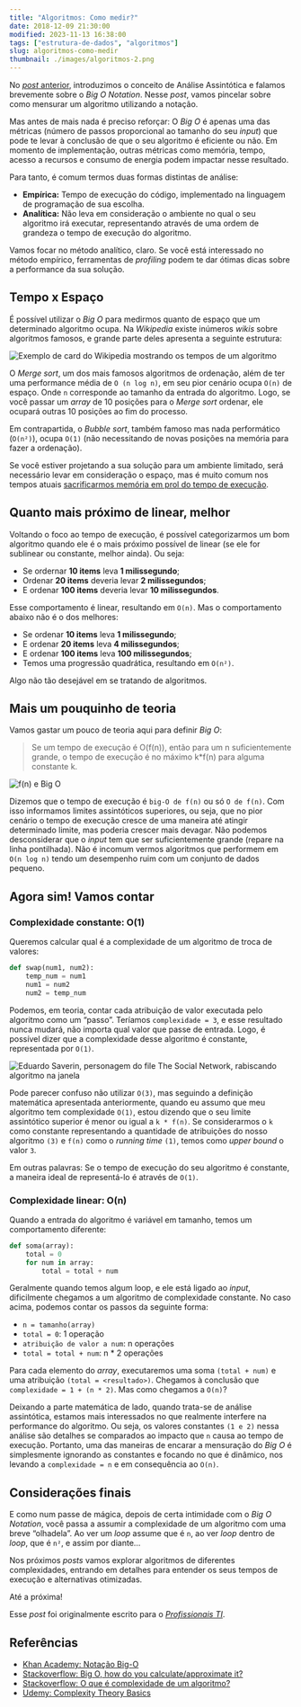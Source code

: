 ```yaml
---
title: "Algoritmos: Como medir?"
date: 2018-12-09 21:30:00
modified: 2023-11-13 16:38:00
tags: ["estrutura-de-dados", "algoritmos"]
slug: algoritmos-como-medir
thumbnail: ./images/algoritmos-2.png
---
```


No [_post_ anterior](/2018/11/09/analise-assintotica.html "Leia mais sobre Análise Assintótica"),
introduzimos o conceito de Análise Assintótica e falamos brevemente sobre
o _Big O Notation_. Nesse _post_, vamos pincelar sobre como mensurar um algoritmo
utilizando a notação.

Mas antes de mais nada é preciso reforçar: O _Big O_ é apenas uma das métricas
(número de passos proporcional ao tamanho do seu _input_) que pode te levar à
conclusão de que o seu algoritmo é eficiente ou não. Em momento de implementação,
outras métricas como memória, tempo, acesso a recursos e consumo de energia podem
impactar nesse resultado.

Para tanto, é comum termos duas formas distintas de análise:

- **Empírica:** Tempo de execução do código, implementado na linguagem de programação de sua escolha.
- **Analítica:** Não leva em consideração o ambiente no qual o seu algoritmo irá executar, representando através de uma ordem de grandeza o tempo de execução do algoritmo.

Vamos focar no método analítico, claro. Se você está interessado no método
empírico, ferramentas de _profiling_ podem te dar ótimas dicas sobre a performance
da sua solução.

## Tempo x Espaço

É possível utilizar o _Big O_ para medirmos quanto de espaço que um determinado
algoritmo ocupa. Na _Wikipedia_ existe inúmeros _wikis_ sobre algoritmos famosos,
e grande parte deles apresenta a seguinte estrutura:

![Exemplo de card do Wikipedia mostrando os tempos de um algoritmo](/media/wikipedia-merge-sort.png "Exemplo de card do Wikipedia mostrando os tempos de um algoritmo (wikipedia)")

O _Merge sort_, um dos mais famosos algoritmos de ordenação, além de ter
uma performance média de `O (n log n)`, em seu pior cenário ocupa
`O(n)` de espaço. Onde `n` corresponde ao tamanho da entrada do algoritmo.
Logo, se você passar um _array_ de 10 posições para o _Merge sort_ ordenar,
ele ocupará outras 10 posições ao fim do processo.

Em contrapartida, o _Bubble sort_, também famoso mas nada performático
(`O(n²)`), ocupa `O(1)` (não necessitando de novas posições na memória
para fazer a ordenação).

Se você estiver projetando a sua solução para um ambiente limitado,
será necessário levar em consideração o espaço, mas é muito comum nos tempos
atuais [sacrificarmos memória em prol do tempo de execução](/2012/05/14/o-cache-e-o-http.html "O Cache e o HTTP").

## Quanto mais próximo de linear, melhor

Voltando o foco ao tempo de execução, é possível categorizarmos um bom algoritmo
quando ele é o mais próximo possível de linear (se ele for sublinear ou constante,
melhor ainda). Ou seja:

- Se ordernar **10 items** leva **1 milissegundo**;
- Ordenar **20 items** deveria levar **2 milissegundos**;
- E ordenar **100 items** deveria levar **10 milissegundos**.

Esse comportamento é linear, resultando em `O(n)`. Mas o comportamento abaixo
não é o dos melhores:

- Se ordenar **10 items** leva **1 milissegundo**;
- E ordenar **20 items** leva **4 milissegundos**;
- E ordenar **100 items** leva **100 milissegundos**;
- Temos uma progressão quadrática, resultando em `O(n²)`.

Algo não tão desejável em se tratando de algoritmos.

## Mais um pouquinho de teoria

Vamos gastar um pouco de teoria aqui para definir _Big O_:

> Se um tempo de execução é O(f(n)), então para um n suficientemente grande,
> o tempo de execução é no máximo k\*f(n) para alguma constante k.

![f(n) e Big O](/media/big-o.png "f(n) e Big O (khanacademy.org)")

Dizemos que o tempo de execução é `big-O de f(n)` ou só `O de f(n)`. Com
isso informamos limites assintóticos superiores, ou seja, que no pior cenário
o tempo de execução cresce de uma maneira até atingir determinado limite, mas
poderia crescer mais devagar. Não podemos desconsiderar que o _input_ tem que ser
suficientemente grande (repare na linha pontilhada). Não é incomum vermos
algoritmos que performem em `O(n log n)` tendo um desempenho ruim com um
conjunto de dados pequeno.

## Agora sim! Vamos contar

### Complexidade constante: O(1)

Queremos calcular qual é a complexidade de um algoritmo de troca de valores:

```python
def swap(num1, num2):
    temp_num = num1
    num1 = num2
    num2 = temp_num
```

Podemos, em teoria, contar cada atribuição de valor executada pelo algoritmo
como um “passo”. Teríamos `complexidade = 3`, e esse resultado nunca mudará,
não importa qual valor que passe de entrada. Logo, é possível dizer que a
complexidade desse algoritmo é constante, representada por `O(1)`.

![Eduardo Saverin, personagem do file The Social Network, rabiscando algoritmo na janela](/media/social-network-algorithm.jpg "Em um piscar de olhos, você estará rabiscando algoritmos nas janelas da sua casa (blogossus.com)")

Pode parecer confuso não utilizar `O(3)`, mas seguindo a definição matemática
apresentada anteriormente, quando eu assumo que meu algoritmo tem
complexidade `O(1)`, estou dizendo que o seu limite assintótico superior é menor
ou igual a `k * f(n)`. Se considerarmos o `k` como constante representando a
quantidade de atribuições do nosso algoritmo `(3)` e `f(n)` como o
_running time_ `(1)`, temos como _upper bound_ o valor `3`.

Em outras palavras: Se o tempo de execução do seu algoritmo é constante, a
maneira ideal de representá-lo é através de `O(1)`.

### Complexidade linear: O(n)

Quando a entrada do algoritmo é variável em tamanho, temos um comportamento
diferente:

```python
def soma(array):
    total = 0
    for num in array:
        total = total + num
```

Geralmente quando temos algum loop, e ele está ligado ao _input_, dificilmente
chegamos a um algoritmo de complexidade constante. No caso acima, podemos contar
os passos da seguinte forma:

- `n = tamanho(array)`
- `total = 0`: 1 operação
- `atribuição de valor a num`: n operações
- `total = total + num`: n \* 2 operações

Para cada elemento do _array_, executaremos uma soma `(total + num)` e uma
atribuição `(total = <resultado>)`. Chegamos à conclusão que
`complexidade = 1 + (n * 2)`. Mas como chegamos a `O(n)`?

Deixando a parte matemática de lado, quando trata-se de análise assintótica,
estamos mais interessados no que realmente interfere na performance do
algoritmo. Ou seja, os valores constantes `(1 e 2)` nessa análise são detalhes
se comparados ao impacto que `n` causa ao tempo de execução. Portanto, uma das
maneiras de encarar a mensuração do _Big O_ é simplesmente ignorando as
constantes e focando no que é dinâmico, nos levando a `complexidade = n` e em
consequência ao `O(n)`.

## Considerações finais

E como num passe de mágica, depois de certa intimidade com o _Big O Notation_,
você passa a assumir a complexidade de um algoritmo com uma breve “olhadela”.
Ao ver um _loop_ assume que é `n`, ao ver _loop_ dentro de _loop_, que é `n²`,
e assim por diante…

Nos próximos _posts_ vamos explorar algoritmos de diferentes complexidades,
entrando em detalhes para entender os seus tempos de execução e alternativas
otimizadas.

Até a próxima!

Esse _post_ foi originalmente escrito para o [_Profissionais TI_](https://www.profissionaisti.com.br/2017/10/analise-de-algoritmos-como-medir/ "Leia mais no Profissionais TI").

## Referências

- [Khan Academy: Notação Big-O](https://pt.khanacademy.org/computing/computer-science/algorithms/asymptotic-notation/a/big-o-notation)
- [Stackoverflow: Big O, how do you calculate/approximate it?](https://stackoverflow.com/questions/3255/big-o-how-do-you-calculate-approximate-it)
- [Stackoverflow: O que é complexidade de um algoritmo?](https://pt.stackoverflow.com/questions/33319/o-que-%C3%A9-a-complexidade-de-um-algoritmo)
- [Udemy: Complexity Theory Basics](https://www.udemy.com/complexity-theory-basics/)
